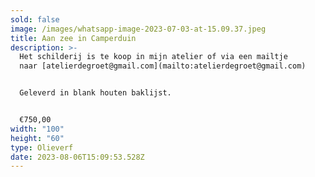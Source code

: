 ```yaml
---
sold: false
image: /images/whatsapp-image-2023-07-03-at-15.09.37.jpeg
title: Aan zee in Camperduin
description: >-
  Het schilderij is te koop in mijn atelier of via een mailtje
  naar [atelierdegroet@gmail.com](mailto:atelierdegroet@gmail.com)


  Geleverd in blank houten baklijst.


  €750,00
width: "100"
height: "60"
type: Olieverf
date: 2023-08-06T15:09:53.528Z
---
```

